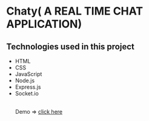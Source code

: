 # Chaty( A REAL TIME CHAT APPLICATION)

<h2> Technologies used in this project </h2>
<ul>
  <li> HTML </li>
  <li> CSS </li>
  <li> JavaScript </li>
  <li> Node.js </li>
  <li> Express.js </li>
  <li> Socket.io </li>
  <br>

 Demo  =>  <a href = "https://arvindbatham.me" alt = "Link" >click here
 